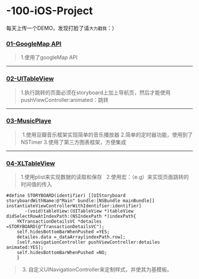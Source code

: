 # -100-iOS-Project
每天上传一个DEMO，发现打脸了请``大力戳我``：）

### [01-GoogleMap API](https://github.com/Metatronxl/-100-iOS-Project/tree/master/01-GoogleMapsDemo)
>1.使用了googleMap API
----
### [02-UITableView](https://github.com/Metatronxl/-100-iOS-Project/tree/master/02-UITableView)
>1.执行跳转的页面必须在storyboard上加上导航页，然后才能使用pushViewController:animated：跳转
----
### [03-MusicPlaye](https://github.com/Metatronxl/-100-iOS-Project/tree/master/03-MusicPlaye)
> 1.使用豆瓣音乐框架实现简单的音乐播放器
> 2.简单的定时器功能，使用到了NSTimer
> 3.使用了第三方图表框架，方便集成

----
### [04-XLTableView](https://github.com/Metatronxl/-100-iOS-Project/tree/master/04-XLTableView)

> 1.使用plist来实现数据的读取和保存
  
> 2.使用宏：（e.g）来实现页面跳转的时间值的传入
```objc
#define STORYBOARD(identifier) [[UIStoryboard storyboardWithName:@"Main" bundle:[NSBundle mainBundle]] instantiateViewControllerWithIdentifier:identifier]
       -(void)tableView:(UITableView *)tableView didSelectRowAtIndexPath:(NSIndexPath *)indexPath{
    YKTransactionDetailsVC *detailes =STORYBOARD(@"TransactionDetailsVC");
    self.hidesBottomBarWhenPushed =YES;
    detailes.data =_dataArray[indexPath.row];
    [self.navigationController pushViewController:detailes animated:YES];
    self.hidesBottomBarWhenPushed =NO;
    }
```    
> 3. 自定义UINavigationController来定制样式，并使其为基模板。
 




